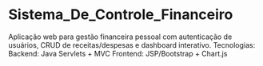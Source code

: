 # Sistema_De_Controle_Financeiro
Aplicação web para gestão financeira pessoal com autenticação de usuários, CRUD de receitas/despesas e dashboard interativo. Tecnologias: Backend: Java Servlets + MVC  Frontend: JSP/Bootstrap + Chart.js 
